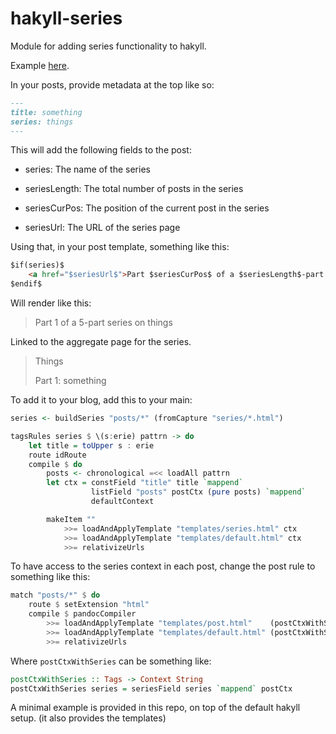# hakyll-series

Module for adding series functionality to hakyll.

Example [here](https://oisdk.github.io/hakyll-series/).

In your posts, provide metadata at the top like so:

```markdown
---
title: something
series: things
---
```

This will add the following fields to the post:

  * series: The name of the series

  * seriesLength: The total number of posts in the series

  * seriesCurPos: The position of the current post in the series

  * seriesUrl: The URL of the series page

Using that, in your post template, something like this:


```html
$if(series)$
    <a href="$seriesUrl$">Part $seriesCurPos$ of a $seriesLength$-part series on $series$</a>
$endif$
```

Will render like this:

> Part 1 of a 5-part series on things

Linked to the aggregate page for the series.

> Things
>
>   Part 1: something

To add it to your blog, add this to your main:

```haskell
series <- buildSeries "posts/*" (fromCapture "series/*.html")

tagsRules series $ \(s:erie) pattrn -> do
    let title = toUpper s : erie
    route idRoute
    compile $ do
        posts <- chronological =<< loadAll pattrn
        let ctx = constField "title" title `mappend`
                  listField "posts" postCtx (pure posts) `mappend`
                  defaultContext

        makeItem ""
            >>= loadAndApplyTemplate "templates/series.html" ctx
            >>= loadAndApplyTemplate "templates/default.html" ctx
            >>= relativizeUrls
```

To have access to the series context in each post, change the post rule to something like this:

```haskell
match "posts/*" $ do
    route $ setExtension "html"
    compile $ pandocCompiler
        >>= loadAndApplyTemplate "templates/post.html"    (postCtxWithSeries series)
        >>= loadAndApplyTemplate "templates/default.html" (postCtxWithSeries series)
        >>= relativizeUrls
```

Where `postCtxWithSeries` can be something like:

```haskell
postCtxWithSeries :: Tags -> Context String
postCtxWithSeries series = seriesField series `mappend` postCtx
```

A minimal example is provided in this repo, on top of the default hakyll setup. (it also provides the templates)
